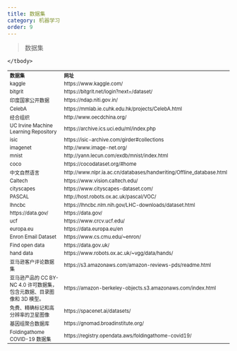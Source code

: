 ```yaml
---
title: 数据集
category: 机器学习
order: 9
---
```


> 数据集
<table width="1033" style="font-size: 0.8em;">
	<tbody>
		<tr>
			<td>
				<strong>
					数据集
				</strong>
			</td>
			<td>
				<strong>
					网址
				</strong>
			</td>
		</tr>
		<tr>
			<td>
				kaggle
			</td>
			<td>
				https://www.kaggle.com/
			</td>
		</tr>
		<tr>
			<td>
				bitgrit
			</td>
			<td>
				https://bitgrit.net/login?next=/dataset/
			</td>
		</tr>
		<tr>
			<td>
				印度国家公开数据
			</td>
			<td>
				https://ndap.niti.gov.in/
			</td>
		</tr>
		<tr>
			<td>
				CelebA
			</td>
			<td>
				https://mmlab.ie.cuhk.edu.hk/projects/CelebA.html
			</td>
		</tr>
		<tr>
			<td>
				经合组织
			</td>
			<td>
				http://www.oecdchina.org/
			</td>
		</tr>
		<tr>
			<td>
				UC Irvine Machine Learning Repository
			</td>
			<td>
				https://archive.ics.uci.edu/ml/index.php
			</td>
		</tr>
		<tr>
			<td>
				isic
			</td>
			<td>
				https://isic-archive.com/girder#collections
			</td>
		</tr>
		<tr>
			<td>
				imagenet
			</td>
			<td>
				http://www.image-net.org/
			</td>
		</tr>
		<tr>
			<td>
				mnist
			</td>
			<td>
				http://yann.lecun.com/exdb/mnist/index.html
			</td>
		</tr>
		<tr>
			<td>
				coco
			</td>
			<td>
				https://cocodataset.org/#home
			</td>
		</tr>
		<tr>
			<td>
				中文自然语言
			</td>
			<td>
				http://www.nlpr.ia.ac.cn/databases/handwriting/Offline_database.html
			</td>
		</tr>
		<tr>
			<td>
				Caltech
			</td>
			<td>
				https://www.vision.caltech.edu/
			</td>
		</tr>
		<tr>
			<td>
				cityscapes
			</td>
			<td>
				https://www.cityscapes-dataset.com/
			</td>
		</tr>
		<tr>
			<td>
				PASCAL
			</td>
			<td>
				http://host.robots.ox.ac.uk/pascal/VOC/
			</td>
		</tr>
		<tr>
			<td>
				lhncbc
			</td>
			<td>
				https://lhncbc.nlm.nih.gov/LHC-downloads/dataset.html
			</td>
		</tr>
		<tr>
			<td>
				https://data.gov/
			</td>
			<td>
				https://data.gov/
			</td>
		</tr>
		<tr>
			<td>
				ucf
			</td>
			<td>
				https://www.crcv.ucf.edu/
			</td>
		</tr>
		<tr>
			<td>
				europa.eu
			</td>
			<td>
				https://data.europa.eu/en
			</td>
		</tr>
		<tr>
			<td>
				Enron Email Dataset
			</td>
			<td>
				https://www.cs.cmu.edu/~enron/
			</td>
		</tr>
		<tr>
			<td>
				Find open data
			</td>
			<td>
				https://data.gov.uk/
			</td>
		</tr>
		<tr>
			<td>
				hand data
			</td>
			<td>
				https://www.robots.ox.ac.uk/~vgg/data/hands/
			</td>
		</tr>
		<tr>
			<td>
				亚马逊客户评论数据集
			</td>
			<td>
				https://s3.amazonaws.com/amazon-reviews-pds/readme.html
			</td>
		</tr>
		<tr>
			<td>
				亚马逊产品的 CC BY-NC 4.0 许可数据集，包含元数据、目录图像和 3D 模型。
			</td>
			<td>
				https://amazon-berkeley-objects.s3.amazonaws.com/index.html
			</td>
		</tr>
		<tr>
			<td>
				免费、精确标记和高分辨率的卫星图像
			</td>
			<td>
				https://spacenet.ai/datasets/
			</td>
		</tr>
		<tr>
			<td>
				基因组聚合数据库
			</td>
			<td>
				https://gnomad.broadinstitute.org/
			</td>
		</tr>
		<tr>
			<td>
				Foldingathome COVID-19 数据集
			</td>
			<td>
				https://registry.opendata.aws/foldingathome-covid19/
			</td>
		</tr>
		
	</tbody>
</table>


